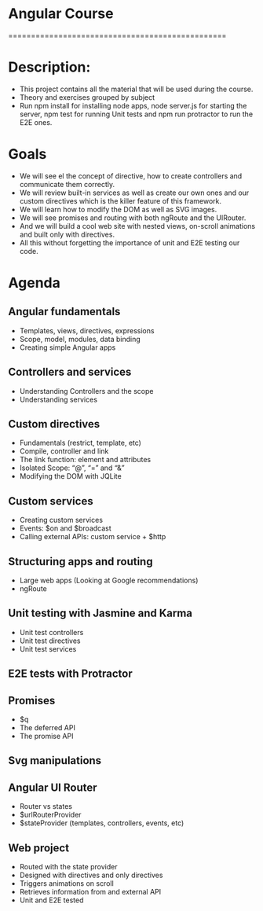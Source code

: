 # Angular Course
================================================

# Description:

 * This project contains all the material that will be used during the course.
 * Theory and exercises grouped by subject
 * Run npm install for installing node apps, node server.js for starting the server, npm test for running Unit tests and npm run protractor to run the E2E ones.

# Goals

* We will see el the concept of directive, how to create controllers and communicate them correctly. 
* We will review built-in services as well as create our own ones and our custom directives which is the killer feature of this framework. 
* We will learn how to modify the DOM as well as SVG images.  
* We will see promises and routing with both ngRoute and the UIRouter.  
* And we will build a cool web site with nested views, on-scroll animations and built only with directives. 
* All this without forgetting the importance of unit and E2E testing our code.

# Agenda

## Angular fundamentals
* Templates, views, directives, expressions
* Scope, model, modules, data binding
* Creating simple Angular apps

## Controllers and services
* Understanding Controllers and the scope
* Understanding services

## Custom directives
* Fundamentals (restrict, template, etc)
* Compile, controller and link
* The link function: element and attributes
* Isolated Scope: “@”, “=” and “&”
* Modifying the DOM with JQLite

## Custom services
* Creating custom services
* Events: $on and $broadcast
* Calling external APIs: custom service + $http

## Structuring apps and routing
* Large web apps (Looking at Google recommendations)
* ngRoute

## Unit testing with Jasmine and Karma
* Unit test controllers
* Unit test directives
* Unit test services

## E2E tests with Protractor

## Promises
* $q
* The deferred API
* The promise API

## Svg manipulations

## Angular UI Router
* Router vs states
* $urlRouterProvider
* $stateProvider (templates, controllers, events, etc)

## Web project
* Routed with the state provider
* Designed with directives and only directives 
* Triggers animations on scroll
* Retrieves information from and external API
* Unit and E2E tested 
